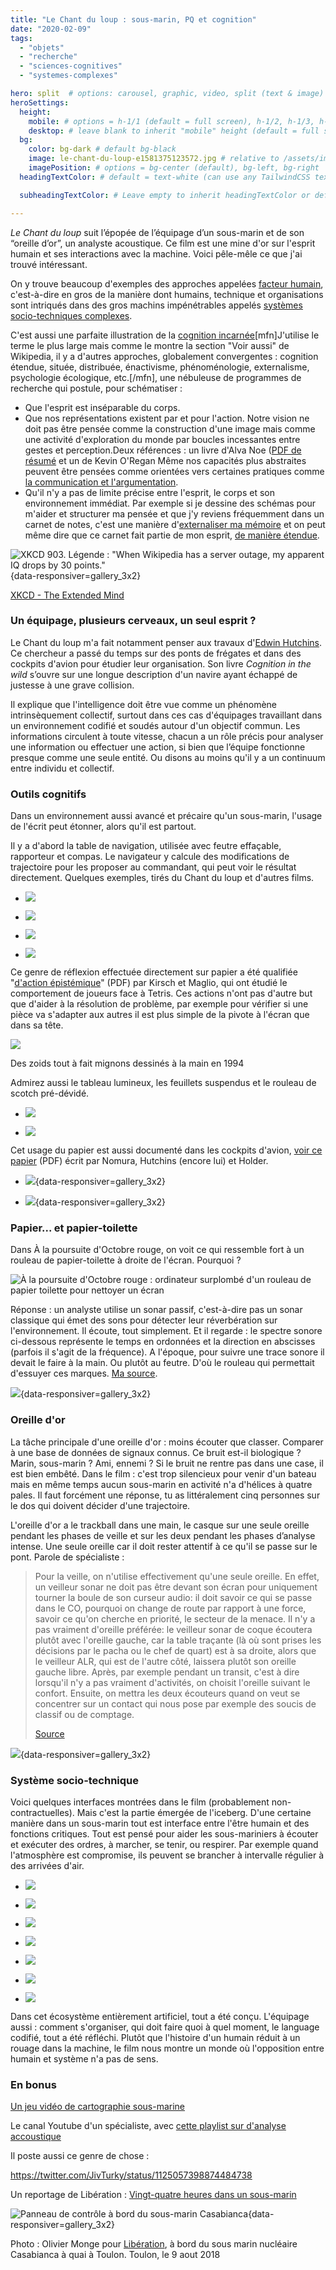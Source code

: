 ```yaml
---
title: "Le Chant du loup : sous-marin, PQ et cognition"
date: "2020-02-09"
tags:
  - "objets"
  - "recherche"
  - "sciences-cognitives"
  - "systemes-complexes"

hero: split  # options: carousel, graphic, video, split (text & image)
heroSettings:
  height:
    mobile: # options = h-1/1 (default = full screen), h-1/2, h-1/3, h-3/4, h-9/10, h-48 (12rem, 192px), h-56 (14rem, 224px), h-64 (16rem, 256px)
    desktop: # leave blank to inherit "mobile" height (default = full screen)
  bg:
    color: bg-dark # default bg-black
    image: le-chant-du-loup-e1581375123572.jpg # relative to /assets/images/
    imagePosition: # options = bg-center (default), bg-left, bg-right
  headingTextColor: # default = text-white (can use any TailwindCSS text-[color]-[xxx])

  subheadingTextColor: # Leave empty to inherit headingTextColor or default (text-white) or use any text-[color]-[xxx]

---
```


_Le Chant du loup_ suit l’épopée de l’équipage d’un sous-marin et de son “oreille d’or”, un analyste acoustique. Ce film est une mine d'or sur l'esprit humain et ses interactions avec la machine. Voici pêle-mêle ce que j'ai trouvé intéressant.

<!-- excerpt -->

On y trouve beaucoup d'exemples des approches appelées [facteur humain](https://en.wikipedia.org/wiki/Human_factors_and_ergonomics), c'est-à-dire en gros de la manière dont humains, technique et organisations sont intriqués dans des gros machins impénétrables appelés [systèmes socio-techniques complexes](https://en.wikipedia.org/wiki/Sociotechnical_system).

C'est aussi une parfaite illustration de la [cognition incarnée](https://en.wikipedia.org/wiki/Embodied_cognition)\[mfn\]J'utilise le terme le plus large mais comme le montre la section "Voir aussi" de Wikipedia, il y a d'autres approches, globalement convergentes : cognition étendue, située, distribuée, énactivisme, phénoménologie, externalisme, psychologie écologique, etc.\[/mfn\], une nébuleuse de programmes de recherche qui postule, pour schématiser :

- Que l'esprit est inséparable du corps.
- Que nos représentations existent par et pour l'action. Notre vision ne doit pas être pensée comme la construction d'une image mais comme une activité d'exploration du monde par boucles incessantes entre gestes et perception.Deux références : un livre d'Alva Noe ([PDF de résumé](http://www.nyu.edu/gsas/dept/philo/courses/consciousness08/noe.precis.pdf) et un de Kevin O'Regan Même nos capacités plus abstraites peuvent être pensées comme orientées vers certaines pratiques comme [la communication et l'argumentation](https://journals.openedition.org/aad/2884).
- Qu'il n'y a pas de limite précise entre l'esprit, le corps et son environnement immédiat. Par exemple si je dessine des schémas pour m'aider et structurer ma pensée et que j'y reviens fréquemment dans un carnet de notes, c'est une manière d'[externaliser ma mémoire](https://www.researchgate.net/publication/306352756_Cognitive_Offloading) et on peut même dire que ce carnet fait partie de mon esprit, [de manière étendue](https://en.wikipedia.org/wiki/The_Extended_Mind).

![XKCD 903. Légende : "When Wikipedia has a server outage, my apparent IQ drops by 30 points."](/assets/images/extended_mind.png){data-responsiver=gallery_3x2}

[XKCD - The Extended Mind](https://xkcd.com/903/)

### Un équipage, plusieurs cerveaux, un seul esprit ?

Le Chant du loup m'a fait notamment penser aux travaux d'[Edwin Hutchins](https://en.wikipedia.org/wiki/Edwin_Hutchins). Ce chercheur a passé du temps sur des ponts de frégates et dans des cockpits d'avion pour étudier leur organisation. Son livre _Cognition in the wild_ s’ouvre sur une longue description d'un navire ayant échappé de justesse à une grave collision.

Il explique que l'intelligence doit être vue comme un phénomène intrinsèquement collectif, surtout dans ces cas d'équipages travaillant dans un environnement codifié et soudés autour d'un objectif commun. Les informations circulent à toute vitesse, chacun a un rôle précis pour analyser une information ou effectuer une action, si bien que l’équipe fonctionne presque comme une seule entité. Ou disons au moins qu'il y a un continuum entre individu et collectif.

### Outils cognitifs

Dans un environnement aussi avancé et précaire qu'un sous-marin, l'usage de l'écrit peut étonner, alors qu'il est partout.

Il y a d'abord la table de navigation, utilisée avec feutre effaçable, rapporteur et compas. Le navigateur y calcule des modifications de trajectoire pour les proposer au commandant, qui peut voir le résultat directement. Quelques exemples, tirés du Chant du loup et d'autres films.


- ![](/assets/images/vlcsnap-2020-02-08-14h39m35s021-1024x432.png)

- ![](/assets/images/vlcsnap-2020-02-08-14h09m10s472-1-e1581169488346-1024x427.jpg)

- ![](/assets/images/EQPVwmDX0Ac83Jy-1024x435.jpg)

- ![](/assets/images/EQPVwnmXYAASuGE-1024x427.jpg)



Ce genre de réflexion effectuée directement sur papier a été qualifiée "[d'action épistémique](https://onlinelibrary.wiley.com/doi/pdf/10.1207/s15516709cog1804_1)" (PDF) par Kirsch et Maglio, qui ont étudié le comportement de joueurs face à Tetris. Ces actions n'ont pas d'autre but que d'aider à la résolution de problème, par exemple pour vérifier si une pièce va s'adapter aux autres il est plus simple de la pivote à l'écran que dans sa tête.

![](/assets/images/Capture-d’écran-2020-02-08-à-11.25.42.png)

Des zoids tout à fait mignons dessinés à la main en 1994

Admirez aussi le tableau lumineux, les feuillets suspendus et le rouleau de scotch pré-dévidé.

- ![](/assets/images/vlcsnap-2020-02-08-14h18m13s710-1024x435.png)

- ![](/assets/images/vlcsnap-2020-02-08-14h09m56s011-1-1024x453.png)


Cet usage du papier est aussi documenté dans les cockpits d'avion, [voir ce papier](https://pages.ucsd.edu/~ehutchins/documents/fp146-nomura.pdf) (PDF) écrit par Nomura, Hutchins (encore lui) et Holder.

- ![](/assets/images/Capture-d’écran-2020-02-08-à-10.53.48.png){data-responsiver=gallery_3x2}

- ![](/assets/images/Capture-d’écran-2020-02-08-à-10.53.00.png){data-responsiver=gallery_3x2}


### Papier... et papier-toilette

Dans À la poursuite d'Octobre rouge, on voit ce qui ressemble fort à un rouleau de papier-toilette à droite de l'écran. Pourquoi ?

![À la poursuite d'Octobre rouge : ordinateur surplombé d'un rouleau de papier toilette pour nettoyer un écran](/assets/images/vlcsnap-2020-02-07-20h41m12s465-1024x435.jpg)

Réponse : un analyste utilise un sonar passif, c'est-à-dire pas un sonar classique qui émet des sons pour détecter leur réverbération sur l'environnement. Il écoute, tout simplement. Et il regarde : le spectre sonore ci-dessous représente le temps en ordonnées et la direction en abscisses (parfois il s'agit de la fréquence). A l'époque, pour suivre une trace sonore il devait le faire à la main. Ou plutôt au feutre. D'où le rouleau qui permettait d'essuyer ces marques. [Ma source](https://www.quora.com/In-The-Hunt-for-Red-October-why-is-there-toilet-paper-at-the-USS-Dallas-sonar-station).

![](/assets/images/vlcsnap-2020-02-09-14h50m31s457-1024x576.jpg){data-responsiver=gallery_3x2}

### **Oreille d'or**

La tâche principale d'une oreille d'or : moins écouter que classer. Comparer à une base de données de signaux connus. Ce bruit est-il biologique ? Marin, sous-marin ? Ami, ennemi ? Si le bruit ne rentre pas dans une case, il est bien embêté. Dans le film : c'est trop silencieux pour venir d'un bateau mais en même temps aucun sous-marin en activité n'a d'hélices à quatre pales. Il faut forcément une réponse, tu as littéralement cinq personnes sur le dos qui doivent décider d'une trajectoire.

L'oreille d'or a le trackball dans une main, le casque sur une seule oreille pendant les phases de veille et sur les deux pendant les phases d’analyse intense. Une seule oreille car il doit rester attentif à ce qu'il se passe sur le pont. Parole de spécialiste :

> Pour la veille, on n'utilise effectivement qu'une seule oreille. En effet, un veilleur sonar ne doit pas être devant son écran pour uniquement tourner la boule de son curseur audio: il doit savoir ce qui se passe dans le CO, pourquoi on change de route par rapport à une force, savoir ce qu'on cherche en priorité, le secteur de la menace. Il n'y a pas vraiment d'oreille préférée: le veilleur sonar de coque écoutera plutôt avec l'oreille gauche, car la table traçante (là où sont prises les décisions par le pacha ou le chef de quart) est à sa droite, alors que le veilleur ALR, qui est de l'autre côté, laissera plutôt son oreille gauche libre. Après, par exemple pendant un transit, c'est à dire lorsqu'il n'y a pas vraiment d'activités, on choisit l'oreille suivant le confort. Ensuite, on mettra les deux écouteurs quand on veut se concentrer sur un contact qui nous pose par exemple des soucis de classif ou de comptage.
>
> [Source](http://zone.sousmarins.free.fr/nouvelles%20internationales%20des%20sous-marins.htm)

![](/assets/images/vlcsnap-2020-02-08-14h07m47s689-e1581169306219-1024x430.png){data-responsiver=gallery_3x2}

### **Système socio-technique**

Voici quelques interfaces montrées dans le film (probablement non-contractuelles). Mais c'est la partie émergée de l'iceberg. D'une certaine manière dans un sous-marin tout est interface entre l'être humain et des fonctions critiques. Tout est pensé pour aider les sous-mariniers à écouter et exécuter des ordres, à marcher, se tenir, ou respirer. Par exemple quand l'atmosphère est compromise, ils peuvent se brancher à intervalle régulier à des arrivées d'air.

- ![](/assets/images/D_dx7AjXoAcTNaU.png)

- ![](/assets/images/D_dx7ARWkAEjWrd.png)

- ![](/assets/images/D_dx7BQX4AE4Z7E.png)

- ![](/assets/images/D_dx92QX4AI5k-d.jpg)

- ![](/assets/images/D_dx93bXkAAFIMo.png)

- ![](/assets/images/D_dy0NxXYAIXkt8.png)

- ![](/assets/images/vlcsnap-2020-02-09-14h49m19s615-e1583282965609-1024x458.jpg)


Dans cet écosystème entièrement artificiel, tout a été conçu. L'équipage aussi : comment s'organiser, qui doit faire quoi à quel moment, le language codifié, tout a été réfléchi. Plutôt que l'histoire d'un humain réduit à un rouage dans la machine, le film nous montre un monde où l'opposition entre humain et système n'a pas de sens.

### En bonus

[Un jeu vidéo de cartographie sous-marine](https://store.steampowered.com/app/890720/In_Other_Waters/)

Le canal Youtube d'un spécialiste, avec [cette playlist sur d'analyse accoustique](https://www.youtube.com/playlist?list=PLF9K78gj2FP2D-EIZkYN1sBsVauj_MdXu)

Il poste aussi ce genre de chose :

https://twitter.com/JivTurky/status/1125057398874484738

Un reportage de Libération : [Vingt-quatre heures dans un sous-marin](https://www.liberation.fr/apps/2018/10/vingt-quatre-heures-dans-un-sous-marin/)

![Panneau de contrôle à bord du sous-marin Casabianca](/assets/images/crop-0-0-1500-1000-0-monge-myop-casabianca-7-1539854297.jpg){data-responsiver=gallery_3x2}

Photo : Olivier Monge pour [Libération](https://www.liberation.fr/apps/2018/10/vingt-quatre-heures-dans-un-sous-marin/), à bord du sous marin nucléaire Casabianca à quai à Toulon. Toulon, le 9 aout 2018
